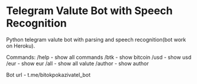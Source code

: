 # Telegram Valute Bot with Speech Recognition
Python telegram valute bot with parsing and speech recognition(bot work on Heroku).

Commands:
  /help - show all commands
  /btk - show bitcoin
  /usd - show usd
  /eur - show eur
  /all - show all valute
  /author - show author
  
  
  Bot url - t.me/bitokpokazivatel_bot

